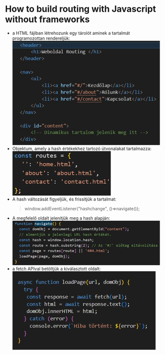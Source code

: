 # How to build routing with Javascript without frameworks

- a HTML fájlban létrehozunk egy tárolót aminek a tartalmát programozottan rendereljük:
![HTML](./html.jpg)
- Objektum, amely a hash értékekhez tartozó útvonalakat tartalmazza:
![routes](./routes.jpg)
- A hash változását figyeljük, és frissítjük a tartalmat:
    > window.addEventListener("hashchange", ()=>navigate());
- A megfelelő oldalt jelenítjük meg a hash alapján:
![navigate](./navigate.jpg)
- a fetch APIval betöltjük a kiválasztott oldalt:
  ![loadpage](./loadpage.jpg)

